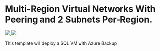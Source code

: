 # Multi-Region Virtual Networks With Peering and 2 Subnets Per-Region.

<a href="https://portal.azure.com/#create/Microsoft.Template/uri/https%3A%2F%2Fraw.githubusercontent.com%2Fedm-ms%2FARM%2Fmaster%2FSQL-and-Backup%2Ftemplate.json" target="_blank" rel="noopener noreferrer">

<img src="http://azuredeploy.net/deploybutton.png"/>

</a>

<a href="http://armviz.io/#/?load=https%3A%2F%2Fraw.githubusercontent.com%2Fedm-ms%2FARM%2Fmaster%2FSQL-and-Backup%2Ftemplate.json" target="_blank" rel="noopener noreferrer">

<img src="http://armviz.io/visualizebutton.png"/>

</a>

This template will deploy a SQL VM with Azure Backup